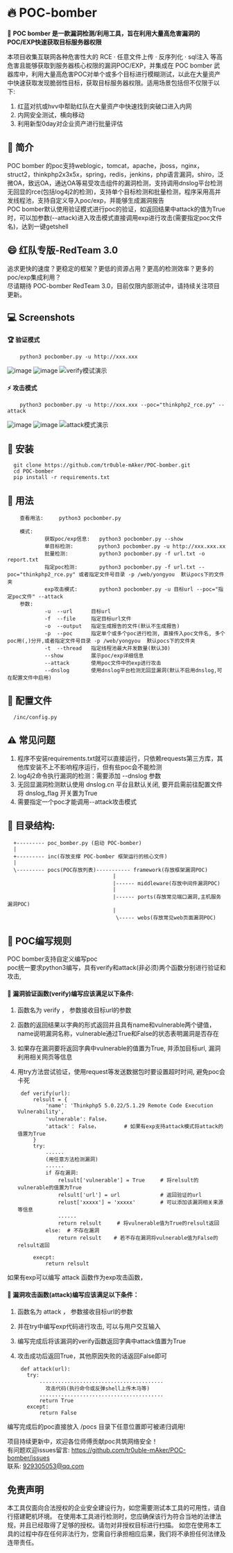 # 🔥 POC-bomber
🦄 **POC bomber 是一款漏洞检测/利用工具，旨在利用大量高危害漏洞的POC/EXP快速获取目标服务器权限**
                                  
本项目收集互联网各种危害性大的 RCE · 任意文件上传 · 反序列化 · sql注入 等高危害且能够获取到服务器核心权限的漏洞POC/EXP，并集成在 POC bomber 武器库中，利用大量高危害POC对单个或多个目标进行模糊测试，以此在大量资产中快速获取发现脆弱性目标，获取目标服务器权限。适用场景包括但不仅限于以下:
1. 红蓝对抗或hvv中帮助红队在大量资产中快速找到突破口进入内网
2. 内网安全测试，横向移动
3. 利用新型0day对企业资产进行批量评估

## 📝 简介
POC bomber 的poc支持weblogic，tomcat，apache，jboss，nginx，struct2，thinkphp2x3x5x，spring，redis，jenkins，php语言漏洞，shiro，泛微OA，致远OA，通达OA等易受攻击组件的漏洞检测，支持调用dnslog平台检测无回显的rce(包括log4j2的检测)，支持单个目标检测和批量检测，程序采用高并发线程池，支持自定义导入poc/exp，并能够生成漏洞报告  
POC bomber默认使用验证模式进行poc的验证，如返回结果中attack的值为True时，可以加参数(--attack)进入攻击模式直接调用exp进行攻击(需要指定poc文件名)，达到一键getshell

## 😄 红队专版-RedTeam 3.0
追求更快的速度？更稳定的框架？更低的资源占用？更高的检测效率？更多的poc/exp集成利用？  
尽请期待 POC-bomber RedTeam 3.0，目前仅限内部测试中，请持续关注项目更新。



## 💻 Screenshots    
#### 🏆 验证模式
        python3 pocbomber.py -u http://xxx.xxx
![image](https://user-images.githubusercontent.com/71172892/168099161-f46a54f7-562b-4ba5-a751-1d65492b17d9.png)
![image](https://user-images.githubusercontent.com/71172892/147481630-f8b94566-572f-4d89-a874-dc01f5041377.png)
![verify模试演示](https://user-images.githubusercontent.com/71172892/148684886-98b0f1ff-76f5-48d3-8d2d-932635392a33.gif)


#### ⚡️ 攻击模式
        python3 pocbomber.py -u http://xxx.xxx --poc="thinkphp2_rce.py" --attack
![image](https://user-images.githubusercontent.com/71172892/147629887-def9d18e-f6aa-466a-ab2c-2538752b82aa.png)
![image](https://user-images.githubusercontent.com/71172892/148206720-86f77246-301c-481f-a16c-b36047f72d7c.png)
![attack模式演示](https://user-images.githubusercontent.com/71172892/148684097-67b59320-6758-458d-ac6b-ae219c327924.gif)



## 🔧 安装
      git clone https://github.com/tr0uble-mAker/POC-bomber.git            
      cd POC-bomber
      pip install -r requirements.txt
## 🚀 用法      
        查看用法:     python3 pocbomber.py
        
        模式:
                获取poc/exp信息:   python3 pocbomber.py --show
                单目标检测:        python3 pocbomber.py -u http://xxx.xxx.xx
                批量检测:          python3 pocbomber.py -f url.txt -o report.txt 
                指定poc检测:       python3 pocbomber.py -f url.txt --poc="thinkphp2_rce.py" 或者指定文件号目录 -p /web/yongyou  默认pocs下的文件夹
                exp攻击模式:       python3 pocbomber.py -u 目标url --poc="指定poc文件" --attack
        参数:
                -u  --url      目标url
                -f  --file     指定目标url文件   
                -o  --output   指定生成报告的文件(默认不生成报告)
                -p  --poc      指定单个或多个poc进行检测, 直接传入poc文件名, 多个poc用(,)分开,或者指定文件号目录 -p /web/yongyou  默认pocs下的文件夹
                -t  --thread   指定线程池最大并发数量(默认30)
                --show         展示poc/exp详细信息
                --attack       使用poc文件中的exp进行攻击
                --dnslog       使用dnslog平台检测无回显漏洞(默认不启用dnslog,可在配置文件中启用)
                
## 🔆 配置文件    
      /inc/config.py   
      
          


## ⚠️ 常见问题
1. 程序不安装requirements.txt就可以直接运行，只依赖requests第三方库，其他库安装不上不影响程序运行，但有些poc会不能检测
2. log4j2命令执行漏洞的检测：需要添加 --dnslog  参数 
3. 无回显漏洞检测默认使用 dnslog.cn 平台且默认关闭, 要开启需前往配置文件将 dnslog_flag 开关置为True  
4. 需要指定一个poc才能调用--attack攻击模式


## 📁 目录结构:
       
      +--------- poc_bomber.py (启动 POC-bomber)
      | 
      +--------- inc(存放支撑 POC-bomber 框架运行的核心文件)
      |
      \--------- pocs(POC存放列表)----------- framework(存放框架漏洞POC)
                                      |
                                      |------ middleware(存放中间件漏洞POC)
                                      |
                                      |------ ports(存放常见端口漏洞,主机服务漏洞POC)
                                      |
                                       \----- webs(存放常见web页面漏洞POC)
      
      


## 📖 POC编写规则     
POC bomber支持自定义编写poc          
poc统一要求python3编写，具有verify和attack(非必须)两个函数分别进行验证和攻击,                     
#### 👻 漏洞验证函数(verify)编写应该满足以下条件:                   
1. 函数名为 verify ， 参数接收目标url的参数           
2. 函数的返回结果以字典的形式返回并且具有name和vulnerable两个键值，name说明漏洞名称，vulnerable通过True和False的状态表明漏洞是否存在
3. 如果存在漏洞要将返回字典中vulnerable的值置为True, 并添加目标url, 漏洞利用相关网页等信息
4. 用try方法尝试验证，使用request等发送数据包时要设置超时时间, 避免poc会卡死                              
  
        def verify(url):                        
            relsult = {                                            
                'name': 'Thinkphp5 5.0.22/5.1.29 Remote Code Execution Vulnerability',                          
                'vulnerable': False，
                'attack'： False，        # 如果有exp支持attack模式将attack的值置为True
            }              
            try:                    
                ......        
                (用任意方法检测漏洞)             
                ......
                if 存在漏洞:
                    relsult['vulnerable'] = True     # 将relsult的vulnerable的值置为True
                    relsult['url'] = url             # 返回验证的url
                    relust['xxxxx'] = 'xxxxx'        # 可以添加该漏洞相关来源等信息   
                    ......           
                    return relsult     # 将vulnerable值为True的relsult返回                   
                else:  # 不存在漏洞           
                    return relsult    # 若不存在漏洞将vulnerable值为False的relsult返回

            execpt:
                return relsult

如果有exp可以编写 attack 函数作为exp攻击函数，
#### 🎃 漏洞攻击函数(attack)编写应该满足以下条件：
1. 函数名为 attack ， 参数接收目标url的参数  
2. 并在try中编写exp代码进行攻击, 可以与用户交互输入       
3. 编写完成后将该漏洞的verify函数返回字典中attack值置为True 
4. 攻击成功后返回True，其他原因失败的话返回False即可        
      
        def attack(url):    
          try:            
              ........................................            
                攻击代码(执行命令或反弹shell上传木马等)             
              ........................................
              return True
          except:               
              return False    
                      
                      
编写完成后的poc直接放入 /pocs 目录下任意位置即可被递归调用!    


项目持续更新中，欢迎各位师傅贡献poc共筑网络安全！  
有问题欢迎issues留言: https://github.com/tr0uble-mAker/POC-bomber/issues    
联系: 929305053@qq.com    
## 免责声明
本工具仅面向合法授权的企业安全建设行为，如您需要测试本工具的可用性，请自行搭建靶机环境。
在使用本工具进行检测时，您应确保该行为符合当地的法律法规，并且已经取得了足够的授权。请勿对非授权目标进行扫描。
如您在使用本工具的过程中存在任何非法行为，您需自行承担相应后果，我们将不承担任何法律及连带责任。

